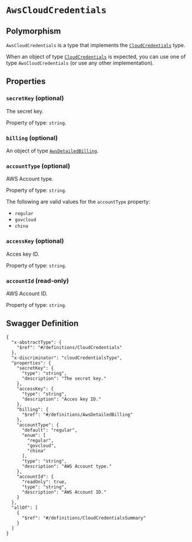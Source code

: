# `AwsCloudCredentials` #



## Polymorphism ##

`AwsCloudCredentials` is a type that implements the [`CloudCredentials`](./../definitions/CloudCredentials.mkd) type.

When an object of type [`CloudCredentials`](./../definitions/CloudCredentials.mkd) is expected, you can use one of type `AwsCloudCredentials`
(or use any other implementation).




## Properties ##

### `secretKey` (optional) ###

The secret key.


Property of type: `string`.




### `billing` (optional) ###




An object of type [`AwsDetailedBilling`](./../definitions/AwsDetailedBilling.mkd).



### `accountType` (optional) ###

AWS Account type.


Property of type: `string`.

 
The following are valid values for the `accountType` property:
  + `regular`
  + `govcloud`
  + `china`



### `accessKey` (optional) ###

Acces key ID.


Property of type: `string`.




### `accountId` (read-only) ###

AWS Account ID.


Property of type: `string`.







## Swagger Definition ##

    {
      "x-abstractType": {
        "$ref": "#/definitions/CloudCredentials"
      }, 
      "x-discriminator": "cloudCredentialsType", 
      "properties": {
        "secretKey": {
          "type": "string", 
          "description": "The secret key."
        }, 
        "accessKey": {
          "type": "string", 
          "description": "Acces key ID."
        }, 
        "billing": {
          "$ref": "#/definitions/AwsDetailedBilling"
        }, 
        "accountType": {
          "default": "regular", 
          "enum": [
            "regular", 
            "govcloud", 
            "china"
          ], 
          "type": "string", 
          "description": "AWS Account type."
        }, 
        "accountId": {
          "readOnly": true, 
          "type": "string", 
          "description": "AWS Account ID."
        }
      }, 
      "allOf": [
        {
          "$ref": "#/definitions/CloudCredentialsSummary"
        }
      ]
    }
